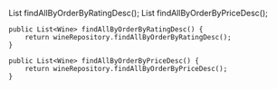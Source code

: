 List<Wine> findAllByOrderByRatingDesc();
	List<Wine> findAllByOrderByPriceDesc();
	
	
	
	public List<Wine> findAllByOrderByRatingDesc() {
		return wineRepository.findAllByOrderByRatingDesc();
	}
	
	public List<Wine> findAllByOrderByPriceDesc() {
		return wineRepository.findAllByOrderByPriceDesc();
	}
	
